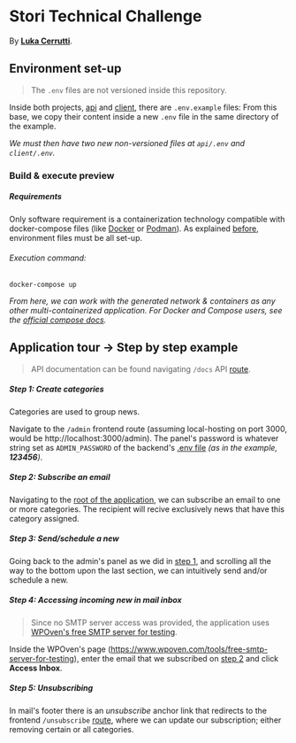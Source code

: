 # Stori Technical Challenge

By **[Luka Cerrutti](https://www.linkedin.com/in/lce)**.

## Environment set-up

> The `.env` files are not versioned inside this repository.

Inside both projects, [api](/api/.env.example) and [client](/client/.env.example), there are `.env.example` files: From this base, we copy their content inside a new `.env` file in the same directory of the example.

_We must then have two new non-versioned files at `api/.env` and `client/.env`._

### Build & execute preview

##### Requirements

Only software requirement is a containerization technology compatible with docker-compose files (like [Docker](https://www.docker.com/) or [Podman](https://podman.io/)). As explained [before](#environment-set-up), environment files must be all set-up.

###### Execution command:

```
docker-compose up
```

_From here, we can work with the generated network & containers as any other multi-containerized application. For Docker and Compose users, see the [official compose docs](https://docs.docker.com/compose/)._

## Application tour -> Step by step example

> API documentation can be found navigating `/docs` API [route](http://localhost:5000/docs/).

##### Step 1: Create categories

Categories are used to group news.

Navigate to the `/admin` frontend route (assuming local-hosting on port 3000, would be http://localhost:3000/admin). The panel's password is whatever string set as `ADMIN_PASSWORD` of the backend's [.env file](./api/.env) _(as in the example, **123456**)_.

##### Step 2: Subscribe an email

Navigating to the [root of the application](http://localhost:3000/), we can subscribe an email to one or more categories. The recipient will recive exclusively news that have this category assigned.

##### Step 3: Send/schedule a new

Going back to the admin's panel as we did in [step 1](#step-1-create-categories), and scrolling all the way to the bottom upon the last section, we can intuitively send and/or schedule a new.

##### Step 4: Accessing incoming new in mail inbox

> Since no SMTP server access was provided, the application uses [WPOven's free SMTP server for testing](https://www.wpoven.com/tools/free-smtp-server-for-testing).

Inside the WPOven's page (https://www.wpoven.com/tools/free-smtp-server-for-testing), enter the email that we subscribed on [step 2](#step-2-subscribe-an-email) and click **Access Inbox**.

##### Step 5: Unsubscribing

In mail's footer there is an _unsubscribe_ anchor link that redirects to the frontend `/unsubscribe` [route](http://localhost:3000/unsubscribe), where we can update our subscription; either removing certain or all categories.
